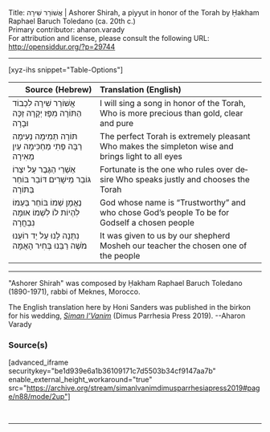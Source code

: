 <html>
<head></head>
<body>
Title: אֲשׁוֹרֵר שִׁירָה | Ashorer Shirah, a piyyut in honor of the Torah by Ḥakham Raphael Baruch Toledano (ca. 20th c.)<br />
Primary contributor: aharon.varady<br />
For attribution and license, please consult the following URL: <a href="http://opensiddur.org/?p=29744">http://opensiddur.org/?p=29744</a>
<p />
<hr />

[xyz-ihs snippet="Table-Options"]<table style="margin-left: auto; margin-right: auto;" class="draggable">
<thead><tr><th id="x" style="text-align: right;">Source (Hebrew)</th><th style="text-align: left;">Translation (English)</th></tr></thead>
<tbody>
<tr><td style="vertical-align:top;">
<div class="liturgy" lang="he">
אֲשׁוֹרֵר שִׁירָה לִכְבוֹד הַתּוֹרָה 
מִפָּז יְקָרָה זַכָּה וּבָרָה 
</span></div></td>
 
<td style="vertical-align:top;">
<div class="english" lang="en">
I will sing a song in honor of the Torah,
Who is more precious than gold, clear and pure
</div></td></tr>


<tr><td style="vertical-align:top;">
<div class="liturgy" lang="he">
תּוֹרָה תְּמִימָה נְעִימָה רַבָּה
פֶּתִי מַחְכִּימָה עַיִן מְאִירָה
</span></div></td>
 
<td style="vertical-align:top;">
<div class="english" lang="en">
The perfect Torah is extremely pleasant
Who makes the simpleton wise and brings light to all eyes
</div></td></tr>


<tr><td style="vertical-align:top;">
<div class="liturgy" lang="he">
אַשְׁרֵי הַגֶּבֶר עַל יִצְרוֹ גּוֹבֵר 
מֵישָׁרִים דּוֹבֵר בּוֹחֵר בַּתּוֹרָה 
</span></div></td>
 
<td style="vertical-align:top;">
<div class="english" lang="en">
Fortunate is the one who rules over desire
Who speaks justly and chooses the Torah
</div></td></tr>


<tr><td style="vertical-align:top;">
<div class="liturgy" lang="he">
נֶאֱמָן שְׁמוֹ בּוֹחֵר בְּעַמּוֹ
לִהְיוֹת לוֹ לִשְׁמוֹ אוּמָּה נִבְחֲרָה
</span></div></td>
 
<td style="vertical-align:top;">
<div class="english" lang="en">
God whose name is “Trustworthy” and who chose God’s people
To be for Godself a chosen people
</div></td></tr>


<tr><td style="vertical-align:top;">
<div class="liturgy" lang="he">
נִתְּנָה לָנוּ עַל יַד רוֹעֵנוּ 
מֹשֶׁה רַבֵּנוּ בְּחִיר הָאֻמָּה
</span></div></td>
 
<td style="vertical-align:top;">
<div class="english" lang="en">
It was given to us by our shepherd
Mosheh our teacher the chosen one of the people
</div></td></tr>
</tbody></table>

<hr />

"Ashorer Shirah" was composed by Ḥakham Raphael Baruch Toledano (1890-1971), rabbi of Meknes, Morocco.

The English translation here by Honi Sanders was published in the birkon for his wedding, <em><a href="http://opensiddur.org/?p=25938">Siman l'Vanim</a></em> (Dimus Parrhesia Press 2019). --Aharon Varady

<h3>Source(s)</h3>

[advanced_iframe securitykey="be1d939e6a1b36109171c7d5503b34cf9147aa7b" enable_external_height_workaround="true" src="https://archive.org/stream/simanlvanimdimusparrhesiapress2019#page/n88/mode/2up"]

&nbsp;

<hr />

&nbsp;
</body>
</html>
